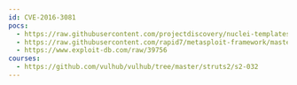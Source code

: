 ```yaml
---
id: CVE-2016-3081
pocs:
  - https://raw.githubusercontent.com/projectdiscovery/nuclei-templates/master/cves/2016/CVE-2016-3081.yaml
  - https://raw.githubusercontent.com/rapid7/metasploit-framework/master/modules/exploits/multi/http/struts_dmi_exec.rb
  - https://www.exploit-db.com/raw/39756
courses:
  - https://github.com/vulhub/vulhub/tree/master/struts2/s2-032
---
```

